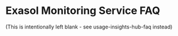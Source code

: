 # Exasol Monitoring Service FAQ

(This is intentionally left blank - see usage-insights-hub-faq instead)
